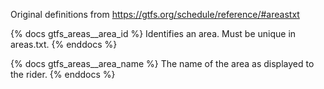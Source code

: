 Original definitions from https://gtfs.org/schedule/reference/#areastxt

{% docs gtfs_areas__area_id %}
Identifies an area. Must be unique in areas.txt.
{% enddocs %}

{% docs gtfs_areas__area_name %}
The name of the area as displayed to the rider.
{% enddocs %}
